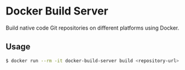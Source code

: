 # Docker Build Server

Build native code Git repositories on different platforms using Docker.

## Usage

```bash
$ docker run --rm -it docker-build-server build <repository-url>
```
